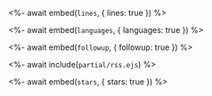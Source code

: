 

<%- await embed(`lines`, { lines: true }) %>

<%- await embed(`languages`, { languages: true }) %>

<%- await embed(`followup`, { followup: true }) %>

<%- await include(`partial/rss.ejs`) %>

<%- await embed(`stars`, { stars: true }) %>
